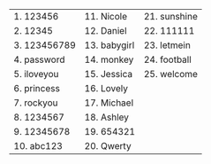 
|   |   |   |
|---|---|---|
|1. 123456|11. Nicole|21. sunshine|
|2. 12345|12. Daniel|22. 111111|
|3. 123456789|13. babygirl|23. letmein|
|4. password|14. monkey|24. football|
|5. iloveyou|15. Jessica|25. welcome|
|6. princess|16. Lovely||
|7. rockyou|17. Michael||
|8. 1234567|18. Ashley||
|9. 12345678|19. 654321||
|10. abc123|20. Qwerty||